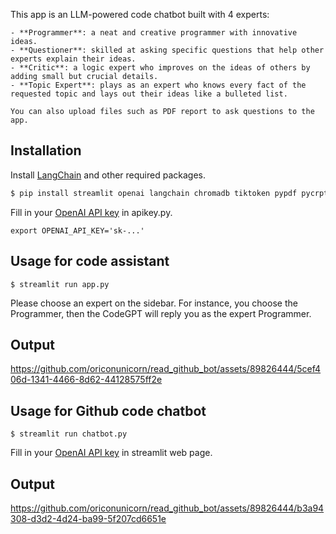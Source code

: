 This app is an LLM-powered code chatbot built with 4 experts:
    
    - **Programmer**: a neat and creative programmer with innovative ideas.
    - **Questioner**: skilled at asking specific questions that help other experts explain their ideas.
    - **Critic**: a logic expert who improves on the ideas of others by adding small but crucial details.
    - **Topic Expert**: plays as an expert who knows every fact of the requested topic and lays out their ideas like a bulleted list.
    
    You can also upload files such as PDF report to ask questions to the app.
## Installation

Install [LangChain](https://github.com/hwchase17/langchain) and other required packages.

```bash
$ pip install streamlit openai langchain chromadb tiktoken pypdf pycrptodome streamlit-extras
```

Fill in your [OpenAI API key](https://platform.openai.com/account/api-keys) in apikey.py.

```
export OPENAI_API_KEY='sk-...'
```

## Usage for code assistant

```
$ streamlit run app.py
```

Please choose an expert on the sidebar. For instance, you choose the Programmer, then the CodeGPT will reply you as the expert Programmer.

## Output


https://github.com/oriconunicorn/read_github_bot/assets/89826444/5cef406d-1341-4466-8d62-44128575ff2e


## Usage for Github code chatbot

```
$ streamlit run chatbot.py
```
Fill in your [OpenAI API key](https://platform.openai.com/account/api-keys) in streamlit web page.

## Output


https://github.com/oriconunicorn/read_github_bot/assets/89826444/b3a94308-d3d2-4d24-ba99-5f207cd6651e




